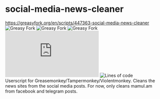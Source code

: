 # social-media-news-cleaner
https://greasyfork.org/en/scripts/447363-social-media-news-cleaner  
![Greasy Fork](https://img.shields.io/greasyfork/v/447363?style=for-the-badge)
![Greasy Fork](https://img.shields.io/greasyfork/dt/447363?style=for-the-badge)
![Greasy Fork](https://img.shields.io/greasyfork/l/447363?style=for-the-badge)
![GitHub file size in bytes](https://img.shields.io/github/size/arturhg/social-media-news-cleaner/social-media-news-cleaner.user.js?style=for-the-badge)
![Lines of code](https://img.shields.io/tokei/lines/github.com/arturhg/social-media-news-cleaner?style=for-the-badge)  
Userscript for Greasemonkey/Tampermonkey/Violentmonkey.
Cleans the news sites from the social media posts.
For now, only cleans mamul.am from facebook and telegram posts.